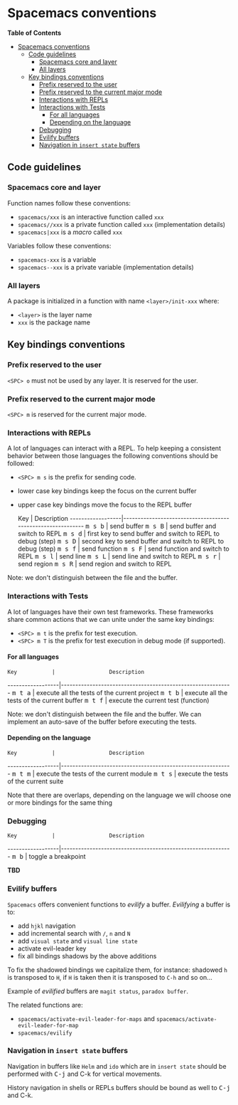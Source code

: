 # Spacemacs conventions

<!-- markdown-toc start - Don't edit this section. Run M-x markdown-toc/generate-toc again -->
**Table of Contents**

- [Spacemacs conventions](#spacemacs-conventions)
    - [Code guidelines](#code-guidelines)
        - [Spacemacs core and layer](#spacemacs-core-and-layer)
        - [All layers](#all-layers)
    - [Key bindings conventions](#key-bindings-conventions)
        - [Prefix reserved to the user](#prefix-reserved-to-the-user)
        - [Prefix reserved to the current major mode](#prefix-reserved-to-the-current-major-mode)
        - [Interactions with REPLs](#interactions-with-repls)
        - [Interactions with Tests](#interactions-with-tests)
            - [For all languages](#for-all-languages)
            - [Depending on the language](#depending-on-the-language)
        - [Debugging](#debugging)
        - [Evilify buffers](#evilify-buffers)
        - [Navigation in `insert state` buffers](#navigation-in-insert-state-buffers)

<!-- markdown-toc end -->

## Code guidelines

### Spacemacs core and layer

Function names follow these conventions:
- `spacemacs/xxx` is an interactive function called `xxx`
- `spacemacs//xxx` is a private function called `xxx` (implementation details)
- `spacemacs|xxx` is a _macro_ called `xxx`

Variables follow these conventions:
- `spacemacs-xxx` is a variable
- `spacemacs--xxx` is a private variable (implementation details)

### All layers

A package is initialized in a function with name `<layer>/init-xxx` where:
- `<layer>` is the layer name
- `xxx` is the package name

## Key bindings conventions

### Prefix reserved to the user

`<SPC> o` must not be used by any layer. It is reserved for the user.

### Prefix reserved to the current major mode

`<SPC> m` is reserved for the current major mode.

### Interactions with REPLs

A lot of languages can interact with a REPL. To help keeping a consistent
behavior between those languages the following conventions should be
followed:
- `<SPC> m s` is the prefix for sending code.
- lower case key bindings keep the focus on the current buffer
- upper case key bindings move the focus to the REPL buffer

    Key           |                 Description
------------------|------------------------------------------------------------
<kbd>m s b</kbd>  | send buffer
<kbd>m s B</kbd>  | send buffer and switch to REPL
<kbd>m s d</kbd>  | first key to send buffer and switch to REPL to debug (step)
<kbd>m s D</kbd>  | second key to send buffer and switch to REPL to debug (step)
<kbd>m s f</kbd>  | send function
<kbd>m s F</kbd>  | send function and switch to REPL
<kbd>m s l</kbd>  | send line
<kbd>m s L</kbd>  | send line and switch to REPL
<kbd>m s r</kbd>  | send region
<kbd>m s R</kbd>  | send region and switch to REPL

Note: we don't distinguish between the file and the buffer.

### Interactions with Tests

A lot of languages have their own test frameworks. These frameworks share
common actions that we can unite under the same key bindings:
- `<SPC> m t` is the prefix for test execution.
- `<SPC> m T` is the prefix for test execution in debug mode (if supported).

#### For all languages

    Key           |                 Description
------------------|------------------------------------------------------------
<kbd>m t a</kbd>  | execute all the tests of the current project
<kbd>m t b</kbd>  | execute all the tests of the current buffer
<kbd>m t f</kbd>  | execute the current test (function)

Note: we don't distinguish between the file and the buffer. We can implement
an auto-save of the buffer before executing the tests.

#### Depending on the language

    Key           |                 Description
------------------|------------------------------------------------------------
<kbd>m t m</kbd>  | execute the tests of the current module
<kbd>m t s</kbd>  | execute the tests of the current suite

Note that there are overlaps, depending on the language we will choose one
or more bindings for the same thing

### Debugging

    Key           |                 Description
------------------|------------------------------------------------------------
<kbd>m b</kbd>    | toggle a breakpoint

**TBD**

### Evilify buffers

`Spacemacs` offers convenient functions to _evilify_ a buffer.
_Evilifying_ a buffer is to:
- add `hjkl` navigation
- add incremental search with `/`, `n` and `N`
- add `visual state` and `visual line state`
- activate evil-leader key
- fix all bindings shadows by the above additions

To fix the shadowed bindings we capitalize them, for instance:
shadowed `h` is transposed to `H`, if `H` is taken then it is
transposed to `C-h` and so on...

Example of _evilified_ buffers are `magit status`, `paradox buffer`.

The related functions are:
- `spacemacs/activate-evil-leader-for-maps` and `spacemacs/activate-evil-leader-for-map`
- `spacemacs/evilify`

### Navigation in `insert state` buffers

Navigation in buffers like `Helm` and `ido` which are in `insert state` should
be performed with <kbd>C-j</kbd> and <kdb>C-k</kbd> for vertical movements.

History navigation in shells or REPLs buffers should be bound as well to
<kbd>C-j</kbd> and <kdb>C-k</kbd>.
